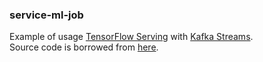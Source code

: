 ### service-ml-job

Example of usage [TensorFlow Serving](https://www.tensorflow.org/tfx/guide/serving) with [Kafka Streams](https://kafka.apache.org/documentation/streams/).  
Source code is borrowed from [here](https://github.com/confluentinc/tensorflow-serving-java-grpc-kafka-streams).
